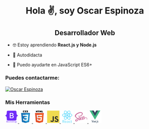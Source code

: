 <h1 align="center">Hola ✌️, soy Oscar Espinoza</h1>
<h2 align="center">Desarrollador Web</h3>

- 🤓 Estoy aprendiendo **React.js y Node.js**

- 📖 Autodidacta

- 🤔 Puedo ayudarte en JavaScript ES6+

<h3 align="left">Puedes contactarme:</h3>
<p align="left">
<a href="https://www.linkedin.com/in/oscarespinoza-soto/" target="_blank"><img align="center" src="https://cdn.jsdelivr.net/npm/simple-icons@3.0.1/icons/linkedin.svg" alt="Oscar Espinoza" height="30" width="40" /></a>
</p>

<h3 align="left">Mis Herramientas</h3>
<p align="left"> <a href="https://getbootstrap.com" target="_blank"> <img src="https://raw.githubusercontent.com/devicons/devicon/master/icons/bootstrap/bootstrap-plain-wordmark.svg" alt="bootstrap" width="40" height="40"/> </a> <a href="https://www.w3schools.com/css/" target="_blank"> <img src="https://raw.githubusercontent.com/devicons/devicon/master/icons/css3/css3-original-wordmark.svg" alt="css3" width="40" height="40"/> </a> <a href="https://www.w3.org/html/" target="_blank"> <img src="https://raw.githubusercontent.com/devicons/devicon/master/icons/html5/html5-original-wordmark.svg" alt="html5" width="40" height="40"/> </a> <a href="https://developer.mozilla.org/en-US/docs/Web/JavaScript" target="_blank"> <img src="https://raw.githubusercontent.com/devicons/devicon/master/icons/javascript/javascript-original.svg" alt="javascript" width="40" height="40"/> </a> <a href="https://reactjs.org/" target="_blank"> <img src="https://raw.githubusercontent.com/devicons/devicon/master/icons/react/react-original-wordmark.svg" alt="react" width="40" height="40"/> </a> <a href="https://sass-lang.com" target="_blank"> <img src="https://raw.githubusercontent.com/devicons/devicon/master/icons/sass/sass-original.svg" alt="sass" width="40" height="40"/> </a> <a href="https://vuejs.org/" target="_blank"> <img src="https://raw.githubusercontent.com/devicons/devicon/master/icons/vuejs/vuejs-original-wordmark.svg" alt="vuejs" width="40" height="40"/> </a></p>
